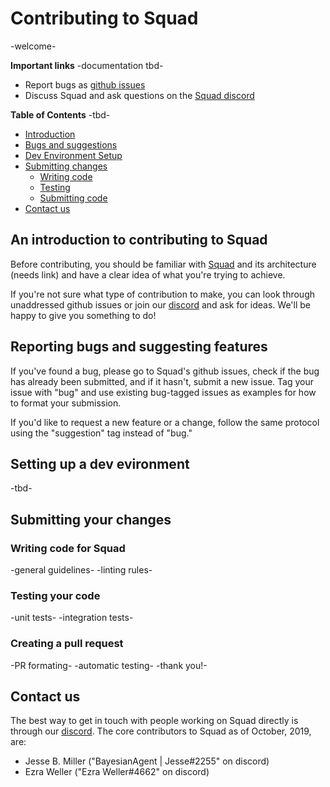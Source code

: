 # Contributing to Squad
-welcome-

**Important links**
-documentation tbd-
 - Report bugs as [github issues](https://www.github.com/setmatchgames/squad/issues)
 - Discuss Squad and ask questions on the [Squad discord](https://discord.gg/AKnbAe9)

**Table of Contents**
-tbd-
 - [Introduction](#An-introduction-to-contributing-to-Squad)
 - [Bugs and suggestions](#Reporting-bugs-and-suggesting-features)
 - [Dev Environment Setup](#Setting-up-a-dev-environment)
 - [Submitting changes](#Submitting-your-changes)
   * [Writing code](#Writing-code-for-Squad)
   * [Testing](#Testing-your-code)
   * [Submitting code](#Creating-a-pull-request)
 - [Contact us](#Contact-us)

## An introduction to contributing to Squad
Before contributing, you should be familiar with [Squad](https://github.com/SetMatchGames/squad) and its architecture (needs link) and have a clear idea of what you're trying to achieve.

If you're not sure what type of contribution to make, you can look through unaddressed github issues or join our [discord](https://discord.gg/AKnbAe9) and ask for ideas. We'll be happy to give you something to do!

## Reporting bugs and suggesting features
If you've found a bug, please go to Squad's github issues, check if the bug has already been submitted, and if it hasn't, submit a new issue. Tag your issue with "bug" and use existing bug-tagged issues as examples for how to format your submission.

If you'd like to request a new feature or a change, follow the same protocol using the "suggestion" tag instead of "bug."

## Setting up a dev evironment
-tbd-

## Submitting your changes
### Writing code for Squad
-general guidelines-
-linting rules-

### Testing your code
-unit tests-
-integration tests-

### Creating a pull request
-PR formating-
-automatic testing-
-thank you!-

## Contact us
The best way to get in touch with people working on Squad directly is through our [discord](https://discord.gg/AKnbAe9). The core contributors to Squad as of October, 2019, are:
 - Jesse B. Miller ("BayesianAgent | Jesse#2255" on discord)
 - Ezra Weller ("Ezra Weller#4662" on discord)

